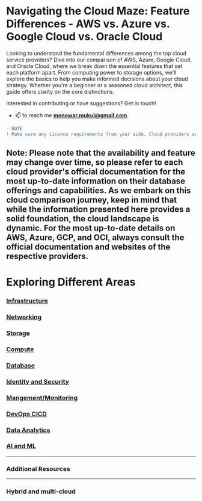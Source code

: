 
# Navigating the Cloud Maze: Feature Differences - AWS vs. Azure vs. Google Cloud vs. Oracle Cloud

Looking to understand the fundamental differences among the top cloud service providers? Dive into our comparison of AWS, Azure, Google Cloud, and Oracle Cloud, where we break down the essential features that set each platform apart. From computing power to storage options, we'll explore the basics to help you make informed decisions about your cloud strategy. Whether you're a beginner or a seasoned cloud architect, this guide offers clarity on the core distinctions.

Interested in contributing or have suggestions? Get in touch!

- 📫 to reach me **monowar.mukul@gmail.com**. 

```diff
- NOTE
! Make sure any Licence requirements from your side. Cloud providers are continually expanding their global presence, enabling organizations to access their services from a growing number of countries. 
```
​**Note:** Please note that the availability and feature may change over time, so please refer to each cloud provider's official documentation for the most up-to-date information on their database offerings and capabilities. 
As we embark on this cloud comparison journey, keep in mind that while the information presented here provides a solid foundation, the cloud landscape is dynamic. For the most up-to-date details on AWS, Azure, GCP, and OCI, always consult the official documentation and websites of the respective providers.
----------------------------
# Exploring Different Areas

### [Infrastructure](https://github.com/asiandevs/multicloud_comparisons/blob/main/Infrastructure.csv) 

### [Networking](https://github.com/asiandevs/multicloud_comparisons/blob/main/Network.csv)

### [Storage](https://github.com/asiandevs/multicloud_comparisons/blob/main/storage_comparison.csv)

### [Compute](https://github.com/asiandevs/multicloud_comparisons/blob/main/compute.md)

### [Database](https://github.com/asiandevs/multicloud_comparisons/blob/main/databasefeatures.md) 

### [Identity and Security](https://github.com/asiandevs/multicloud_comparisons/blob/main/identity-security.md)
  
### [Mangement/Monitoring](https://github.com/asiandevs/multicloud_comparisons/blob/main/monitoringfeatures.md)

### [DevOps CICD](https://github.com/asiandevs/multicloud_comparisons/blob/main/devops-cicd.md)

### [Data Analytics](https://github.com/asiandevs/multicloud_comparisons/blob/main/dataanalysis.md) 

### [AI and ML](https://github.com/asiandevs/multicloud_comparisons/blob/main/ai-ml.md)

----------------------------
### Additional Resources
----------------------------

### Hybrid and multi-cloud
  
 
